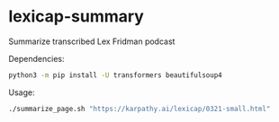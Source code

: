 # lexicap-summary
Summarize transcribed Lex Fridman podcast

Dependencies:
```bash
python3 -m pip install -U transformers beautifulsoup4
```

Usage:
```bash
./summarize_page.sh "https://karpathy.ai/lexicap/0321-small.html"
```
